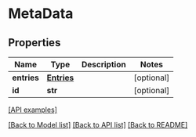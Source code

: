# MetaData

## Properties
Name | Type | Description | Notes
------------ | ------------- | ------------- | -------------
**entries** | [**Entries**](Entries.md) |  | [optional] 
**id** | **str** |  | [optional] 

[[API examples]](http://devopshq.github.io/teamcity/teamcity_models/MetaData.html)

[[Back to Model list]](../README.md#documentation-for-models) [[Back to API list]](../README.md#documentation-for-api-endpoints) [[Back to README]](../README.md)


